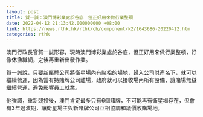 ```yaml
---
layout: post
title: 賀一誠：澳門博彩業處於谷底　但正好用來做行業整頓
date: 2022-04-12 21:13:42.000000000 +08:00
link: https://news.rthk.hk/rthk/ch/component/k2/1643686-20220412.htm
categories: rthk
---
```


澳門行政長官賀一誠形容，現時澳門博彩業處於谷底，但正好用來做行業整頓，好像休漁織網，之後再重新出發作業。

賀一誠說，只要新賭牌公司將衛星場內有賭枱的場地，歸入公司財產名下，就可以繼續營運，因為當有持賭牌公司離場，政府就可以接收場內所有設備，讓賭場無縫繼續營運，避免影響員工就業。

他強調，重新競投後，澳門肯定最多只有6個賭牌，不可能再有衛星場存在，但會有3年過渡期，讓衛星場主與新賭牌公司互相協調和議價收購場地。
